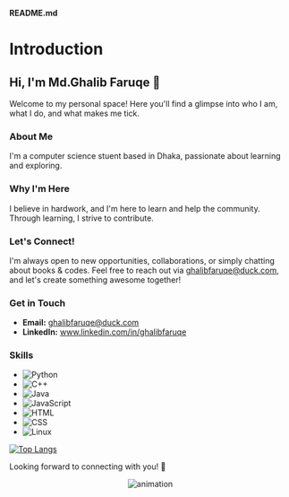 **README.md**



# Introduction

## Hi, I'm Md.Ghalib Faruqe 👋

Welcome to my personal space! Here you'll find a glimpse into who I am, what I do, and what makes me tick.

### About Me

I'm a computer science stuent based in Dhaka, passionate about learning and exploring. 

### Why I'm Here

I believe in hardwork, and I'm here to learn and help the community. Through learning, I strive to contribute.

### Let's Connect!

I'm always open to new opportunities, collaborations, or simply chatting about books & codes. Feel free to reach out via ghalibfaruqe@duck.com, and let's create something awesome together!


### Get in Touch

- **Email:** ghalibfaruqe@duck.com
- **LinkedIn:** www.linkedin.com/in/ghalibfaruqe
  


### Skills

- ![Python](https://img.shields.io/badge/Python-3776AB?style=for-the-badge&logo=python&logoColor=white)
- ![C++](https://img.shields.io/badge/C++-00599C?style=for-the-badge&logo=c%2B%2B&logoColor=white)
- ![Java](https://img.shields.io/badge/Java-007396?style=for-the-badge&logo=java&logoColor=white)
- ![JavaScript](https://img.shields.io/badge/JavaScript-F7DF1E?style=for-the-badge&logo=javascript&logoColor=black)
- ![HTML](https://img.shields.io/badge/HTML5-E34F26?style=for-the-badge&logo=html5&logoColor=white)
- ![CSS](https://img.shields.io/badge/CSS3-1572B6?style=for-the-badge&logo=css3&logoColor=white)
- ![Linux](https://img.shields.io/badge/Linux-FCC624?style=for-the-badge&logo=linux&logoColor=black)

  

[![Top Langs](https://github-readme-stats.vercel.app/api/top-langs/?username=GhalibFaruqe101)](https://github.com/GhalibFaruqe101/github-readme-stats)


Looking forward to connecting with you! 🚀

<div style="text-align:center"><img src="https://media.giphy.com/media/JqmupuTVZYaQX5s094/giphy.gif?cid=ecf05e472ihm19whoytxfdjx45ytn1mm8c4ayhdpsau99hq9&ep=v1_gifs_search&rid=giphy.gif&ct=g" alt="animation"></div>
